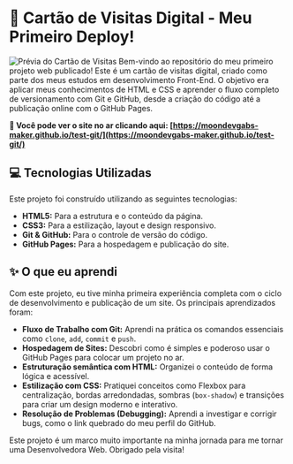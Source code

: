# 🚀 Cartão de Visitas Digital - Meu Primeiro Deploy!

![Prévia do Cartão de Visitas](https://i.imgur.com/5a03dd.png)  Bem-vindo ao repositório do meu primeiro projeto web publicado! Este é um cartão de visitas digital, criado como parte dos meus estudos em desenvolvimento Front-End. O objetivo era aplicar meus conhecimentos de HTML e CSS e aprender o fluxo completo de versionamento com Git e GitHub, desde a criação do código até a publicação online com o GitHub Pages.

**🔗 Você pode ver o site no ar clicando aqui: [https://moondevgabs-maker.github.io/test-git/](https://moondevgabs-maker.github.io/test-git/)**



## 💻 Tecnologias Utilizadas

Este projeto foi construído utilizando as seguintes tecnologias:

* **HTML5:** Para a estrutura e o conteúdo da página.
* **CSS3:** Para a estilização, layout e design responsivo.
* **Git & GitHub:** Para o controle de versão do código.
* **GitHub Pages:** Para a hospedagem e publicação do site.



## ✨ O que eu aprendi

Com este projeto, eu tive minha primeira experiência completa com o ciclo de desenvolvimento e publicação de um site. Os principais aprendizados foram:

* **Fluxo de Trabalho com Git:** Aprendi na prática os comandos essenciais como `clone`, `add`, `commit` e `push`.
* **Hospedagem de Sites:** Descobri como é simples e poderoso usar o GitHub Pages para colocar um projeto no ar.
* **Estruturação semântica com HTML:** Organizei o conteúdo de forma lógica e acessível.
* **Estilização com CSS:** Pratiquei conceitos como Flexbox para centralização, bordas arredondadas, sombras (`box-shadow`) e transições para criar um design moderno e interativo.
* **Resolução de Problemas (Debugging):** Aprendi a investigar e corrigir bugs, como o link quebrado do meu perfil do GitHub.



Este projeto é um marco muito importante na minha jornada para me tornar uma Desenvolvedora Web. Obrigado pela visita!


